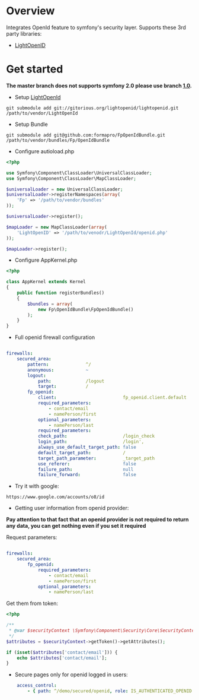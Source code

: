 # Overview

Integrates OpenId feature to symfony's security layer.
Supports these 3rd party libraries:

* [LightOpenID](http://gitorious.org/lightopenid)

# Get started

**The master branch does not supports symfony 2.0 please use branch [1.0](https://github.com/formapro/FpOpenIdBundle/tree/1.0).**

* Setup [LightOpenId](http://gitorious.org/lightopenid)

```
git submodule add git://gitorious.org/lightopenid/lightopenid.git /path/to/vendor/LightOpenId
```

* Setup Bundle

```
git submodule add git@github.com:formapro/FpOpenIdBundle.git /path/to/vendor/bundles/Fp/OpenIdBundle
```

* Configure autioload.php

```php
<?php

use Symfony\Component\ClassLoader\UniversalClassLoader;
use Symfony\Component\ClassLoader\MapClassLoader;

$universalLoader = new UniversalClassLoader;
$universalLoader->registerNamespaces(array(
    'Fp' => '/path/to/vendor/bundles'
));

$universalLoader->register();

$mapLoader = new MapClassLoader(array(
    'LightOpenID' => '/path/to/venodr/LightOpenId/openid.php'
));

$mapLoader->register();
```

* Configure AppKernel.php

```php
<?php

class AppKernel extends Kernel
{
    public function registerBundles()
    {
        $bundles = array(
            new Fp\OpenIdBundle\FpOpenIdBundle()
        );
    }
}
```

* Full openid firewall configuration

```yml

firewalls:
    secured_area:
        pattern:              ^/
        anonymous:            ~
        logout:
            path:             /logout
            target:           /
        fp_openid:
            client:                         fp_openid.client.default
            required_parameters:
                - contact/email
                - namePerson/first
            optional_parameters:
                - namePerson/last
            required_parameters:
            check_path:                     /login_check
            login_path:                     /login',
            always_use_default_target_path: false
            default_target_path:            /
            target_path_parameter:          _target_path
            use_referer:                    false
            failure_path:                   null
            failure_forward:                false

```

* Try it with google:

```
https://www.google.com/accounts/o8/id
```

* Getting user information from openid provider:

**Pay attention to that fact that an openid provider is not required to return any data, you can get nothing even if you set it required**

Request parameters:

```yml

firewalls:
    secured_area:
        fp_openid:
            required_parameters:
                - contact/email
                - namePerson/first
            optional_parameters:
                - namePerson/last
```

Get them from token:

```php
<?php

/**
 * @var $securityContext \Symfony\Component\Security\Core\SecurityContextInterface
 */
$attributes = $securityContext->getToken()->getAttributes();

if (isset($attributes['contact/email'])) {
    echo $attributes['contact/email'];
}
```

* Secure pages only for openid logged in users:

```yml
    access_control:
        - { path: ^/demo/secured/openid, role: IS_AUTHENTICATED_OPENID }
```